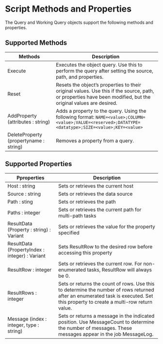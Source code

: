 # Script Methods and Properties

The Query and Working Query objects support the following methods and properties.

## Supported Methods

| Methods                                | Description                                                                                                                                                   |
| -------------------------------------- | ------------------------------------------------------------------------------------------------------------------------------------------------------------- |
| Execute                                | Executes the object query. Use this to perform the query after setting the source, path, and properties.                                                      |
| Reset                                  | Resets the object’s properties to their original values. Use this if the source, path, or properties have been modified, but the original values are desired. |
| AddProperty (attributes : string)      | Adds a property to the query. Using the following format: `NAME=<value>;COLUMN=<value>;VALUE=<reserved>;DATATYPE=<datatype>;SIZE=<value>;KEY=<value>`         |
| DeleteProperty (propertyname : string) | Removes a property from a query.                                                                                                                              |

## Supported Properties

| Pproperties                                    | Description                                                                                                                                                                      |
| ---------------------------------------------- | -------------------------------------------------------------------------------------------------------------------------------------------------------------------------------- |
| Host : string                                  | Sets or retrieves the current host                                                                                                                                               |
| Source : string                                | Sets or retrieves the data source                                                                                                                                                |
| Path : sting                                   | Sets or retrieves the path                                                                                                                                                       |
| Paths : integer                                | Sets or retrieves the current path for multi-path tasks                                                                                                                          |
| ResultData (Property : string) : Variant       | Sets or retrieves the value for the property specified                                                                                                                           |
| ResultData (PropertyIndex : integer) : Variant | Sets ResultRow to the desired row before accessing this property                                                                                                                 |
| ResultRow : integer                            | Sets or retrieves the current row. For non-enumerated tasks, ResultRow will always be 0.                                                                                         |
| ResultRows : integer                           | Sets or returns the count of rows. Use this to determine the number of rows returned after an enumerated task is executed. Set this property to create a multi-row return value. |
| Message (index : integer, type : string)       | Sets or returns a message in the indicated position. Use MessageCount to determine the number of messages. These messages appear in the job MessageLog.                          |
